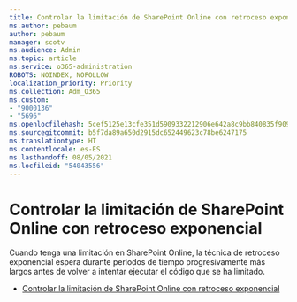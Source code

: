 ```yaml
---
title: Controlar la limitación de SharePoint Online con retroceso exponencial
ms.author: pebaum
author: pebaum
manager: scotv
ms.audience: Admin
ms.topic: article
ms.service: o365-administration
ROBOTS: NOINDEX, NOFOLLOW
localization_priority: Priority
ms.collection: Adm_O365
ms.custom:
- "9000136"
- "5696"
ms.openlocfilehash: 5cef5125e13cfe351d5909332212906e642a8c9bb840835f909fa3a6cdd7a441
ms.sourcegitcommit: b5f7da89a650d2915dc652449623c78be6247175
ms.translationtype: HT
ms.contentlocale: es-ES
ms.lasthandoff: 08/05/2021
ms.locfileid: "54043556"
---
```

# <a name="handle-sharepoint-online-throttling-by-using-exponential-back-off"></a>Controlar la limitación de SharePoint Online con retroceso exponencial

Cuando tenga una limitación en SharePoint Online, la técnica de retroceso exponencial espera durante períodos de tiempo progresivamente más largos antes de volver a intentar ejecutar el código que se ha limitado.

- [Controlar la limitación de SharePoint Online con retroceso exponencial](https://docs.microsoft.com/sharepoint/dev/solution-guidance/handle-sharepoint-online-throttling-by-using-exponential-back-off)
